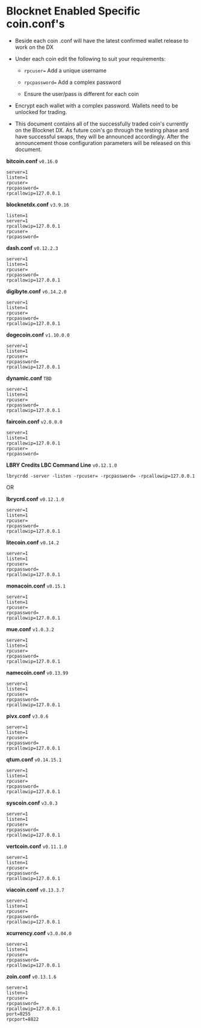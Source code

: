 # Blocknet Enabled Specific coin.conf's

* Beside each coin .conf will have the latest confirmed wallet release to work on the DX

* Under each coin edit the following to suit your requirements:

  * ```rpcuser=``` Add a unique username
  * ```rpcpassword=``` Add a complex password
  
  * Ensure the user/pass is different for each coin
  
* Encrypt each wallet with a complex password. Wallets need to be unlocked for trading.

* This document contains all of the successfully traded coin's currently on the Blocknet DX. As future coin's go through the testing phase and have successful swaps, they will be announced accordingly. After the announcement those configuration parameters will be released on this document.

__bitcoin.conf__ `v0.16.0`
```
server=1
listen=1
rpcuser=
rpcpassword=
rpcallowip=127.0.0.1
```

__blocknetdx.conf__ `v3.9.16`
```
listen=1
server=1
rpcallowip=127.0.0.1
rpcuser=
rpcpassword=
```

__dash.conf__ `v0.12.2.3`
```
server=1
listen=1
rpcuser=
rpcpassword=
rpcallowip=127.0.0.1
```

__digibyte.conf__ `v6.14.2.0`
```
server=1
listen=1
rpcuser=
rpcpassword=
rpcallowip=127.0.0.1
```

__dogecoin.conf__ `v1.10.0.0`
```
server=1
listen=1
rpcuser=
rpcpassword=
rpcallowip=127.0.0.1
```

__dynamic.conf__ `TBD`
```
server=1
listen=1
rpcuser=
rpcpassword=
rpcallowip=127.0.0.1
```

__faircoin.conf__ `v2.0.0.0`
```
server=1
listen=1
rpcallowip=127.0.0.1
rpcuser=
rpcpassword=
```

__LBRY Credits LBC Command Line__ `v0.12.1.0`
```
lbrycrdd -server -listen -rpcuser= -rpcpassword= -rpcallowip=127.0.0.1
```
OR

__lbrycrd.conf__ `v0.12.1.0`

```
server=1
listen=1
rpcuser=
rpcpassword=
rpcallowip=127.0.0.1
```

__litecoin.conf__ `v0.14.2`
```
server=1
listen=1
rpcuser=
rpcpassword=
rpcallowip=127.0.0.1
```

__monacoin.conf__ `v0.15.1`
```
server=1
listen=1
rpcuser=
rpcpassword=
rpcallowip=127.0.0.1
```


__mue.conf__ `v1.0.3.2`
```
server=1
listen=1
rpcuser=
rpcpassword=
rpcallowip=127.0.0.1
```

__namecoin.conf__ `v0.13.99`
```
server=1
listen=1
rpcuser=
rpcpassword=
rpcallowip=127.0.0.1
```

__pivx.conf__ `v3.0.6`
```
server=1
listen=1
rpcuser=
rpcpassword=
rpcallowip=127.0.0.1
```

__qtum.conf__ `v0.14.15.1`
```
server=1
listen=1
rpcuser=
rpcpassword=
rpcallowip=127.0.0.1
```

__syscoin.conf__ `v3.0.3`
```
server=1
listen=1
rpcuser=
rpcpassword=
rpcallowip=127.0.0.1
```

__vertcoin.conf__ `v0.11.1.0`
```
server=1
listen=1
rpcuser=
rpcpassword=
rpcallowip=127.0.0.1
```

__viacoin.conf__ `v0.13.3.7`
```
server=1
listen=1
rpcuser=
rpcpassword=
rpcallowip=127.0.0.1
```

__xcurrency.conf__ `v3.0.04.0`
```
server=1
listen=1
rpcuser=
rpcpassword=
rpcallowip=127.0.0.1
```

__zoin.conf__ `v0.13.1.6`
```
server=1
listen=1
rpcuser=
rpcpassword=
rpcallowip=127.0.0.1
port=8255
rpcport=8822
```
